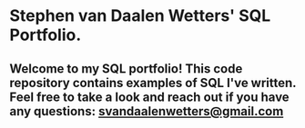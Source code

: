 # Stephen van Daalen Wetters' SQL Portfolio.

## Welcome to my SQL portfolio! This code repository contains examples of SQL I've written. Feel free to take a look and reach out if you have any questions: svandaalenwetters@gmail.com

